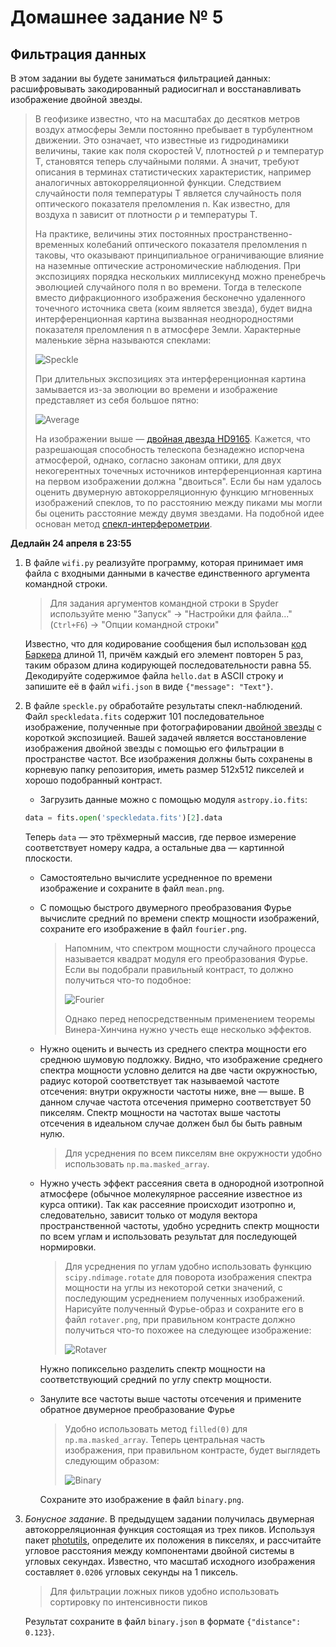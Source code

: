 # Домашнее задание № 5

## Фильтрация данных

В этом задании вы будете заниматься фильтрацией данных: расшифровывать закодированный радиосигнал и восстанавливать изображение двойной звезды.

> В геофизике известно, что на масштабах до десятков метров воздух атмосферы Земли постоянно пребывает в турбулентном движении.
> Это означает, что известные из гидродинамики величины, такие как поля скоростей V, плотностей ρ и температур T, становятся теперь случайными полями.
> А значит, требуют описания в терминах статистических характеристик, например аналогичных автокорреляционной функции.
> Следствием случайности поля температуры T является случайность поля оптического показателя преломления n. Как известно, для воздуха n зависит от плотности ρ и температуры T.
>
> На практике, величины этих постоянных пространственно-временных колебаний оптического показателя преломления n таковы, что оказывают принципиальное ограничивающие влияние на наземные оптические астрономические наблюдения. При экспозициях порядка нескольких миллисекунд можно пренебречь эволюцией случайного поля n во времени.
Тогда в телескопе вместо дифракционного изображения бесконечно удаленного точечного источника света (коим является звезда), будет видна интерференционная картина вызванная неоднородностями показателя преломления n в атмосфере Земли. Характерные маленькие зёрна называются спеклами:
>
> ![Speckle](task/speckle.png)
>
> При длительных экспозициях эта интерференционная картина замывается из-за эволюции во времени и изображение представляет из себя большое пятно:
>
> ![Average](task/average.png)
>
> На изображении выше — [двойная двезда HD9165](http://simbad.u-strasbg.fr/simbad/sim-id?Ident=HD9165&submit=submit+id). Кажется, что разрешающая способность телескопа безнадежно испорчена атмосферой, однако, согласно законам оптики, для двух некогерентных точечных источников интерференционная картина на первом изображении должна "двоиться".
> Если бы нам удалось оценить двумерную автокорреляционную функцию мгновенных изображений спеклов, то по расстоянию между пиками мы могли бы оценить расстояние между двумя звездами.
> На подобной идее основан метод [спекл-интерферометрии](http://www.astronet.ru/db/msg/1188685).


**Дедлайн 24 апреля в 23:55**

1. В файле `wifi.py` реализуйте программу, которая принимает имя файла с входными данными в качестве единственного аргумента командной строки.
   > Для задания аргументов командной строки в Spyder используйте меню "Запуск" -> "Настройки для файла..." (`Ctrl+F6`) -> "Опции командной строки"

   Известно, что для кодирование сообщения был использован [код Баркера](https://ru.wikipedia.org/wiki/Последовательность_Баркера) длиной 11, причём каждый его элемент повторен 5 раз, таким образом длина кодирующей последовательности равна 55.
   Декодируйте содержимое файла `hello.dat` в ASCII строку и запишите её в файл `wifi.json` в виде `{"message": "Text"}`.

2. В файле `speckle.py` обработайте результаты спекл-наблюдений.
   Файл `speckledata.fits` содержит 101 последовательное изображение, полученные при фотографировании [двойной звезды](http://simbad.u-strasbg.fr/simbad/sim-id?Ident=HD9165&submit=submit+id) с короткой экспозицией.
   Вашей задачей является восстановление изображения двойной звезды с помощью его фильтрации в пространстве частот.
   Все изображения должны быть сохранены в корневую папку репозитория, иметь размер 512x512 пикселей и хорошо подобранный контраст.
    - Загрузить данные можно с помощью модуля `astropy.io.fits`:
    ```python
    data = fits.open('speckledata.fits')[2].data
    ```
    Теперь `data` — это трёхмерный массив, где первое измерение соответствует номеру кадра, а остальные два — картинной плоскости.
    - Самостоятельно вычислите усредненное по времени изображение и сохраните в файл `mean.png`.
    - С помощью быстрого двумерного преобразования Фурье вычислите средний по времени спектр мощности изображений, сохраните его изображение в файл `fourier.png`.
      > Напомним, что спектром мощности случайного процесса называется квадрат модуля его преобразования Фурье.
      > Если вы подобрали правильный контраст, то должно получиться что-то подобное:
      >
      > ![Fourier](task/fourier.png)
      >
      > Однако перед непосредственным применением теоремы Винера-Хинчина нужно учесть еще несколько эффектов.
    - Нужно оценить и вычесть из среднего спектра мощности его среднюю шумовую подложку.
      Видно, что изображение среднего спектра мощности условно делится на две части окружностью, радиус которой соответствует так называемой частоте отсечения: внутри окружности частоты ниже, вне — выше. В данном случае частота отсечения примерно соответствует 50 пикселям. Спектр мощности на частотах выше частоты отсечения в идеальном случае должен был бы быть равным нулю.
      > Для усреднения по всем пикселям вне окружности удобно использовать `np.ma.masked_array`.
    - Нужно учесть эффект рассеяния света в однородной изотропной атмосфере (обычное молекулярное рассеяние известное из курса оптики).
      Так как рассеяние происходит изотропно и, следовательно, зависит только от модуля вектора пространственной частоты, удобно усреднить спектр мощности по всем углам и использовать результат для последующей нормировки.
      > Для усреднения по углам удобно использовать функцию `scipy.ndimage.rotate` для поворота изображения спектра мощности на углы из некоторой сетки значений, с последующим усреднением полученных изображений. Нарисуйте полученный Фурье-образ и сохраните его в файл `rotaver.png`, при правильном контрасте должно получиться что-то похожее на следующее изображение:
      >
      > ![Rotaver](task/rotaver.png)

      Нужно попиксельно разделить спектр мощности на соответствующий средний по углу спектр мощности.
    - Занулите все частоты выше частоты отсечения и примените обратное двумерное преобразование Фурье
      > Удобно использовать метод `filled(0)` для `np.ma.masked_array`.
      > Теперь центральная часть изображения, при правильном контрасте, будет выглядеть следующим образом:
      >
      > ![Binary](task/binary.png)

      Сохраните это изображение в файл `binary.png`.
3. *Бонусное задание*. В предыдущем задании получилась двумерная автокорреляционная функция состоящая из трех пиков.
   Используя пакет [photutils](https://photutils.readthedocs.io/en/stable/), определите их положения в пикселях,
   и рассчитайте угловое расстояния между компонентами двойной системы в угловых секундах.
   Известно, что масштаб исходного изображения составляет `0.0206` угловых секунды на 1 пиксель.
   > Для фильтрации ложных пиков удобно использовать сортировку по интенсивности пиков

   Результат сохраните в файл `binary.json` в формате `{"distance": 0.123}`.
